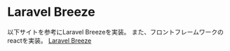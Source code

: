 # Laravel Breeze

以下サイトを参考にLaravel Breezeを実装。
また、フロントフレームワークのreactを実装。
[Laravel Breeze](https://readouble.com/laravel/10.x/ja/starter-kits.html)